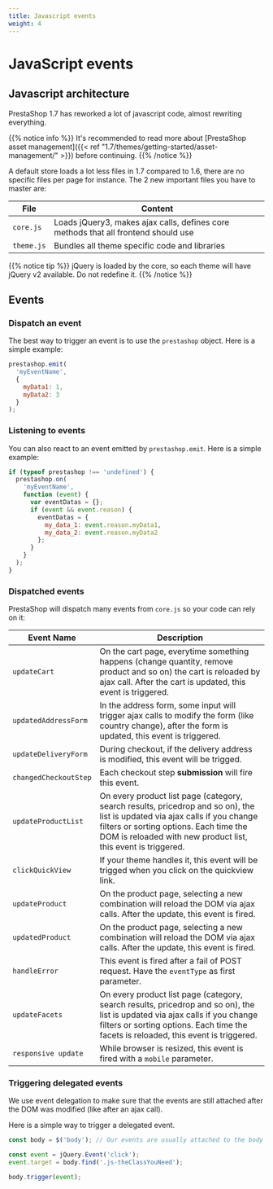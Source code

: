 ```yaml
---
title: Javascript events
weight: 4
---
```


# JavaScript events

## Javascript architecture

PrestaShop 1.7 has reworked a lot of javascript code, almost rewriting everything.

{{% notice info %}}
It's recommended to read more about [PrestaShop asset management]({{< ref "1.7/themes/getting-started/asset-management/" >}}) before continuing.
{{% /notice %}}

A default store loads a lot less files in 1.7 compared to 1.6, there are no specific files per page for instance. The 2 new important files you have to master are:

  File      | Content
  ----------| ------------------------------------------------------------------------------
  `core.js` | Loads jQuery3, makes ajax calls, defines core methods that all frontend should use
  `theme.js`| Bundles all theme specific code and libraries

{{% notice tip %}}
  jQuery is loaded by the core, so each theme will have jQuery v2 available. Do not redefine it.
{{% /notice %}}

## Events

### Dispatch an event

The best way to trigger an event is to use the `prestashop` object. Here is a simple example:

```js
prestashop.emit(
  'myEventName',
  {
    myData1: 1,
    myData2: 3
  }
);
```

### Listening to events

You can also react to an event emitted by `prestashop.emit`. Here is a simple example:

```js
if (typeof prestashop !== 'undefined') {
  prestashop.on(
    'myEventName',
    function (event) {
      var eventDatas = {};
      if (event && event.reason) {
        eventDatas = {
          my_data_1: event.reason.myData1,
          my_data_2: event.reason.myData2
        };
      }
    }
  );
}
```

### Dispatched events

PrestaShop will dispatch many events from `core.js` so your code can rely on it:

Event Name            | Description
----------------------|------------------------------------------------------------------------------------------
 `updateCart`         | On the cart page, everytime something happens (change quantity, remove product and so on) the cart is reloaded by ajax call. After the cart is updated, this event is triggered.
 `updatedAddressForm`  | In the address form, some input will trigger ajax calls to modify the form (like country change), after the form is updated, this event is triggered.
 `updateDeliveryForm` | During checkout, if the delivery address is modified, this event will be trigged.
 `changedCheckoutStep` | Each checkout step **submission** will fire this event.
 `updateProductList`  | On every product list page (category, search results, pricedrop and so on), the list is updated via ajax calls if you change filters or sorting options. Each time the DOM is reloaded with new product list, this event is triggered.
 `clickQuickView`     | If your theme handles it, this event will be trigged when you click on the quickview link.
 `updateProduct`      | On the product page, selecting a new combination will reload the DOM via ajax calls. After the update, this event is fired.
 `updatedProduct`      | On the product page, selecting a new combination will reload the DOM via ajax calls. After the update, this event is fired.
 `handleError`        | This event is fired after a fail of POST request. Have the `eventType` as first parameter.
 `updateFacets`        | On every product list page (category, search results, pricedrop and so on), the list is updated via ajax calls if you change filters or sorting options. Each time the facets is reloaded, this event is triggered.
 `responsive update`  | While browser is resized, this event is fired with a `mobile` parameter.

### Triggering delegated events

We use event delegation to make sure that the events are still attached
after the DOM was modified (like after an ajax call).

Here is a simple way to trigger a delegated event.

```js
const body = $('body'); // Our events are usually attached to the body

const event = jQuery.Event('click');
event.target = body.find('.js-theClassYouNeed');

body.trigger(event);
```
